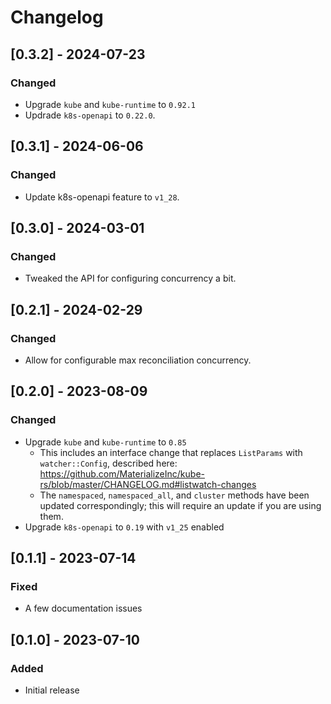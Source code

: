 # Changelog

## [0.3.2] - 2024-07-23

### Changed

* Upgrade `kube` and `kube-runtime` to `0.92.1`
* Updrade `k8s-openapi` to `0.22.0`.

## [0.3.1] - 2024-06-06

### Changed

* Update k8s-openapi feature to `v1_28`.

## [0.3.0] - 2024-03-01

### Changed

* Tweaked the API for configuring concurrency a bit.

## [0.2.1] - 2024-02-29

### Changed

 * Allow for configurable max reconciliation concurrency.

## [0.2.0] - 2023-08-09

### Changed

* Upgrade `kube` and `kube-runtime` to `0.85`
    * This includes an interface change that replaces `ListParams` with `watcher::Config`, described here: https://github.com/MaterializeInc/kube-rs/blob/master/CHANGELOG.md#listwatch-changes
    * The `namespaced`, `namespaced_all`, and `cluster` methods have been updated correspondingly; this will require an update if you are using them.
* Upgrade `k8s-openapi` to `0.19` with `v1_25` enabled

## [0.1.1] - 2023-07-14

### Fixed

* A few documentation issues

## [0.1.0] - 2023-07-10

### Added

* Initial release
